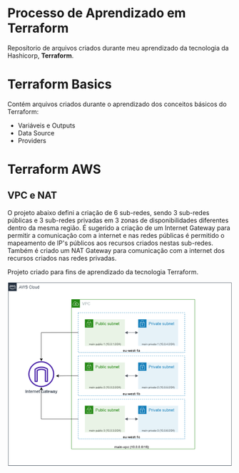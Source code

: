 # Processo de Aprendizado em Terraform

Reposítorio de arquivos criados durante meu aprendizado da tecnologia da Hashicorp, <b>Terraform</b>.

# Terraform Basics

Contém arquivos criados durante o aprendizado dos conceitos básicos do Terraform:

<ul>
<li>Variáveis e Outputs</li>
<li>Data Source</li>
<li>Providers</li>
</ul>

# Terraform AWS

<h2>VPC e NAT</h2>

<p>O projeto abaixo defini a criação de 6 sub-redes, sendo 3 sub-redes públicas e 3 sub-redes privadas em 3 zonas de disponibilidades diferentes dentro da mesma região.
É sugerido a criação de um Internet Gateway para permitir a comunicação com a internet e nas redes públicas é permitido o mapeamento de IP's públicos aos recursos criados
nestas sub-redes. Também é criado um NAT Gateway para comunicação com a internet dos recursos criados nas redes privadas.

Projeto criado para fins de aprendizado da tecnologia Terraform.</p>


<img src="terraform-aws/VPC and NAT/diagram-vpc.png" alt="Alt text" title="Optional title">
